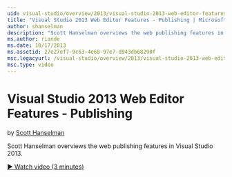 ```yaml
---
uid: visual-studio/overview/2013/visual-studio-2013-web-editor-features-publishing
title: "Visual Studio 2013 Web Editor Features - Publishing | Microsoft Docs"
author: shanselman
description: "Scott Hanselman overviews the web publishing features in Visual Studio 2013."
ms.author: riande
ms.date: 10/17/2013
ms.assetid: 27e27ef7-9c63-4e68-97e7-d943db68290f
msc.legacyurl: /visual-studio/overview/2013/visual-studio-2013-web-editor-features-publishing
msc.type: video
---
```

Visual Studio 2013 Web Editor Features - Publishing
====================
by [Scott Hanselman](https://github.com/shanselman)

Scott Hanselman overviews the web publishing features in Visual Studio 2013.

[&#9654; Watch video (3 minutes)](https://channel9.msdn.com/Blogs/ASP-NET-Site-Videos/visual-studio-2013-web-editor-features-publishing)
